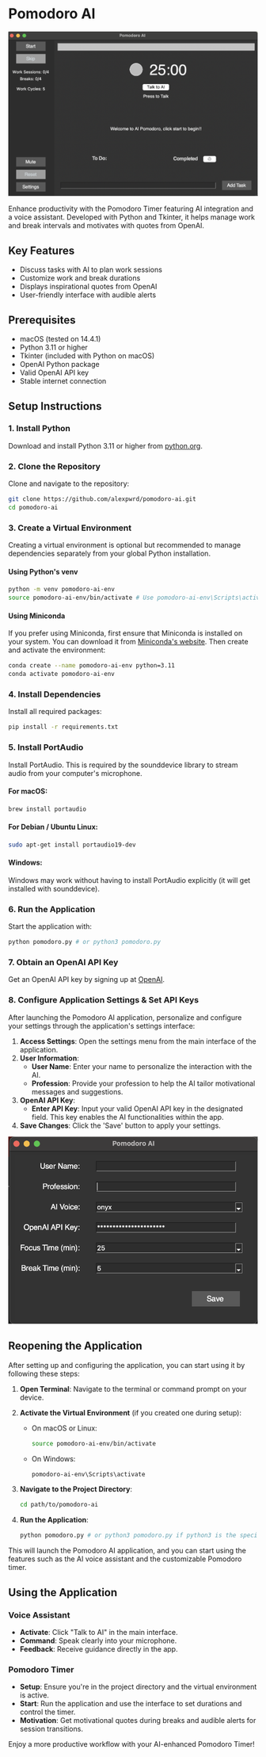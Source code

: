 # Pomodoro AI 

![Pomodoro AI Application Preview](resources/app-preview.png)

Enhance productivity with the Pomodoro Timer featuring AI integration and a voice assistant. Developed with Python and Tkinter, it helps manage work and break intervals and motivates with quotes from OpenAI.

## Key Features

- Discuss tasks with AI to plan work sessions
- Customize work and break durations
- Displays inspirational quotes from OpenAI
- User-friendly interface with audible alerts

## Prerequisites

- macOS (tested on 14.4.1)
- Python 3.11 or higher
- Tkinter (included with Python on macOS)
- OpenAI Python package
- Valid OpenAI API key
- Stable internet connection

## Setup Instructions

### 1. Install Python
Download and install Python 3.11 or higher from [python.org](https://www.python.org/downloads/).

### 2. Clone the Repository
Clone and navigate to the repository:
```bash
git clone https://github.com/alexpwrd/pomodoro-ai.git
cd pomodoro-ai
```

### 3. Create a Virtual Environment
Creating a virtual environment is optional but recommended to manage dependencies separately from your global Python installation.


#### Using Python's venv

```bash
python -m venv pomodoro-ai-env
source pomodoro-ai-env/bin/activate # Use pomodoro-ai-env\Scripts\activate on Windows
```

#### Using Miniconda

If you prefer using Miniconda, first ensure that Miniconda is installed on your system. You can download it from [Miniconda's website](https://docs.conda.io/en/latest/miniconda.html). Then create and activate the environment:


```bash
conda create --name pomodoro-ai-env python=3.11
conda activate pomodoro-ai-env
```

### 4. Install Dependencies
Install all required packages:
```bash
pip install -r requirements.txt
```
### 5. Install PortAudio
Install PortAudio. This is required by the sounddevice library to stream audio from your computer's microphone.

#### For macOS:
```bash
brew install portaudio
```

#### For Debian / Ubuntu Linux:

```bash
sudo apt-get install portaudio19-dev
```

#### Windows:
Windows may work without having to install PortAudio explicitly (it will get installed with sounddevice).

### 6. Run the Application
Start the application with:
```bash
python pomodoro.py # or python3 pomodoro.py
```

### 7. Obtain an OpenAI API Key
Get an OpenAI API key by signing up at [OpenAI](https://www.openai.com/).

### 8. Configure Application Settings & Set API Keys

After launching the Pomodoro AI application, personalize and configure your settings through the application's settings interface:

1. **Access Settings**: Open the settings menu from the main interface of the application.
2. **User Information**:
   - **User Name**: Enter your name to personalize the interaction with the AI.
   - **Profession**: Provide your profession to help the AI tailor motivational messages and suggestions.
3. **OpenAI API Key**:
   - **Enter API Key**: Input your valid OpenAI API key in the designated field. This key enables the AI functionalities within the app.
5. **Save Changes**: Click the 'Save' button to apply your settings.

![Application Settings Interface](resources/settings.png)

## Reopening the Application 

After setting up and configuring the application, you can start using it by following these steps:

1. **Open Terminal**: Navigate to the terminal or command prompt on your device.
2. **Activate the Virtual Environment** (if you created one during setup):
   - On macOS or Linux:
     ```bash
     source pomodoro-ai-env/bin/activate
     ```
   - On Windows:
     ```bash
     pomodoro-ai-env\Scripts\activate
     ```

3. **Navigate to the Project Directory**:
   ```bash
   cd path/to/pomodoro-ai
   ```

4. **Run the Application**:
   ```bash
   python pomodoro.py # or python3 pomodoro.py if python3 is the specific command on your system
   ```

This will launch the Pomodoro AI application, and you can start using the features such as the AI voice assistant and the customizable Pomodoro timer.

## Using the Application

### Voice Assistant
- **Activate**: Click "Talk to AI" in the main interface.
- **Command**: Speak clearly into your microphone.
- **Feedback**: Receive guidance directly in the app.

### Pomodoro Timer
- **Setup**: Ensure you're in the project directory and the virtual environment is active.
- **Start**: Run the application and use the interface to set durations and control the timer.
- **Motivation**: Get motivational quotes during breaks and audible alerts for session transitions.

Enjoy a more productive workflow with your AI-enhanced Pomodoro Timer!
